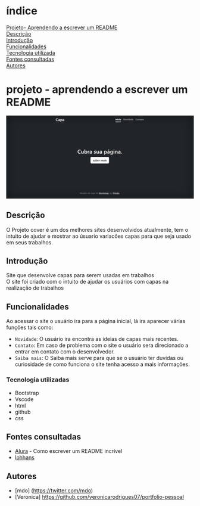 # índice

[Projeto- Aprendendo a escrever um README](#projeto---aprendendo-a-escrever-um-readme)  
[Descrição](#descri%C3%A7%C3%A3o)  
[Introdução](#introdu%C3%A7%C3%A3o)  
[Funcionalidades](#funcionalidades)  
[Tecnologia utilizada](#tecnologia-utilizadas)  
[Fontes consultadas](#fontes-consultadas)  
[Autores](#autores)  
# projeto - aprendendo a escrever um README
![image info](img/tela.png)
## Descrição
O Projeto cover é um dos melhores sites desenvolvidos atualmente, tem o intuito de ajudar e mostrar ao úsuario variacões capas para que seja usado em seus trabalhos.

## Introdução
Site que desenvolve capas para serem usadas em trabalhos  
O site foi criado com o intuito de ajudar os usuários com capas na realização de trabalhos

## Funcionalidades
Ao acessar o site o usuário ira para a página inicial, lá ira aparecer várias funções tais como:  
 - `Novidade`: O usuário ira encontra as ideias de capas mais recentes.  
 - `Contato`: Em caso de problema com o site o usuário sera direcionado a entrar em contato com o desenvolvedor.  
 - `Saiba mais`: O Saiba mais serve para que se o usuário ter duvidas ou curiosidade de como funciona o site tenha acesso a mais informações.

### Tecnologia utilizadas
* Bootstrap
* Vscode
* html
* github
* css

## Fontes consultadas
* [Alura](https://www.alura.com.br/artigos/escrever-bom-readme) - Como escrever um README incrível  
* [lohhans](https://gist.github.com/lohhans)

## Autores
* [mdo] (https://twitter.com/mdo)  
* [Veronica] https://github.com/veronicarodrigues07/portfolio-pessoal




